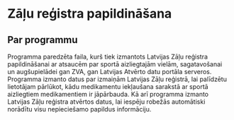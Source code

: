 # Zāļu reģistra papildināšana

## Par programmu

Programma paredzēta faila, kurš tiek izmantots Latvijas Zāļu reģistra papildināšanai ar atsaucēm par sportā aizliegtajām
vielām, sagatavošanai un augšupielādei gan ZVA, gan Latvijas Atvērto datu portāla serveros.
Programma izmanto datus par izmaiņām Latvijas Zāļu reģistrā, lai palīdzētu lietotājam pārlūkot, kādu medikamentu
iekļaušana sarakstā ar sportā aizliegtiem medikamentiem ir jāpārbauda. Kā arī programma izmanto Latvijas Zāļu reģistra
atvērtos datus, lai iespēju robežās automātiski norādītu visu nepieciešamo papildus informāciju.
